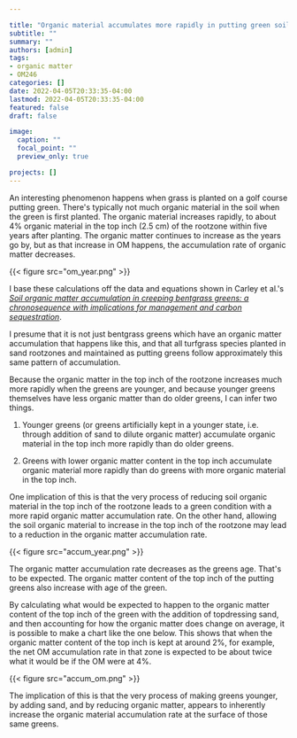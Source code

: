 ```yaml
---

title: "Organic material accumulates more rapidly in putting green soils under these two conditions"
subtitle: ""
summary: ""
authors: [admin]
tags: 
- organic matter
- OM246
categories: []
date: 2022-04-05T20:33:35-04:00
lastmod: 2022-04-05T20:33:35-04:00
featured: false
draft: false

image:
  caption: ""
  focal_point: ""
  preview_only: true

projects: []
---
```


An interesting phenomenon happens when grass is planted on a golf course putting green. There's typically not much organic material in the soil when the green is first planted. The organic material increases rapidly, to about 4% organic material in the top inch (2.5 cm) of the rootzone within five years after planting. The organic matter continues to increase as the years go by, but as that increase in OM happens, the accumulation rate of organic matter decreases. 

{{< figure src="om_year.png" >}}

I base these calculations off the data and equations shown in Carley et al.'s [*Soil organic matter accumulation in creeping bentgrass greens: a chronosequence with implications for management and carbon sequestration*](https://doi.org/10.2134/agronj2010.0335).

I presume that it is not just bentgrass greens which have an organic matter accumulation that happens like this, and that all turfgrass species planted in sand rootzones and maintained as putting greens follow approximately this same pattern of accumulation.

Because the organic matter in the top inch of the rootzone increases much more rapidly when the greens are younger, and because younger greens themselves have less organic matter than do older greens, I can infer two things.

1. Younger greens (or greens artificially kept in a younger state, i.e. through addition of sand to dilute organic matter) accumulate organic material in the top inch more rapidly than do older greens.

2. Greens with lower organic matter content in the top inch accumulate organic material more rapidly than do greens with more organic material in the top inch.

One implication of this is that the very process of reducing soil organic material in the top inch of the rootzone leads to a green condition with a more rapid organic matter accumulation rate. On the other hand, allowing the soil organic material to increase in the top inch of the rootzone may lead to a reduction in the organic matter accumulation rate. 

{{< figure src="accum_year.png" >}}

The organic matter accumulation rate decreases as the greens age. That's to be expected. The organic matter content of the top inch of the putting greens also increase with age of the green.

By calculating what would be expected to happen to the organic matter content of the top inch of the green with the addition of topdressing sand, and then accounting for how the organic matter does change on average, it is possible to make a chart like the one below. This shows that when the organic matter content of the top inch is kept at around 2%, for example, the net OM accumulation rate in that zone is expected to be about twice what it would be if the OM were at 4%.

{{< figure src="accum_om.png" >}}

The implication of this is that the very process of making greens younger, by adding sand, and by reducing organic matter, appears to inherently increase the organic material accumulation rate at the surface of those same greens.


